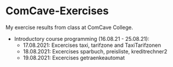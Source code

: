 # ComCave-Exercises
My exercise results from class at ComCave College.

- Introductory course programming (16.08.21 - 25.08.21): 
  - 17.08.2021: Excercises taxi, tarifzone and TaxiTarifzonen
  - 18.08.2021: Excercises sparbuch, preisliste, kreditrechner2
  - 19.08.2021: Excercises getraenkeautomat
